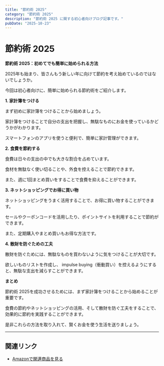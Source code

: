 ```yaml
---
title: "節約術 2025"
category: "節約術 2025"
description: "節約術 2025 に関する初心者向けブログ記事です。"
pubDate: "2025-10-23"
---
```


# 節約術 2025

**節約術 2025：初めてでも簡単に始められる方法**

2025年も始まり、皆さんもう新しい年に向けて節約を考え始めているのではないでしょうか。

今回は初心者向けに、簡単に始められる節約術をご紹介します。



**1. 家計簿をつける**

まず初めに家計簿をつけることから始めましょう。

家計簿をつけることで自分の支出を把握し、無駄なものにお金を使っているかどうかがわかります。

スマートフォンのアプリを使うと便利で、簡単に家計管理ができます。



**2. 食費を節約する**

食費は日々の支出の中でも大きな割合を占めています。

食材を無駄なく使い切ることや、外食を控えることで節約できます。

また、週に1回まとめ買いをすることで食費を抑えることができます。



**3. ネットショッピングでお得に買い物**

ネットショッピングをうまく活用することで、お得に買い物することができます。

セールやクーポンコードを活用したり、ポイントサイトを利用することで節約ができます。

また、定期購入やまとめ買いもお得な方法です。



**4. 散財を防ぐための工夫**

散財を防ぐためには、無駄なものを買わないように気をつけることが大切です。

欲しいものリストを作成し、 impulse buying（衝動買い）を控えるようにすると、無駄な支出を減らすことができます。



**まとめ**

節約術 2025を成功させるためには、まず家計簿をつけることから始めることが重要です。

食費の節約やネットショッピングの活用、そして散財を防ぐ工夫をすることで、効果的に節約を実践することができます。

是非これらの方法を取り入れて、賢くお金を使う生活を送りましょう。



---

## 関連リンク

- [Amazonで関連商品を見る](https://www.amazon.co.jp/s?k=%E7%AF%80%E7%B4%84%E8%A1%93+2025&tag=autowritehubai-22)
